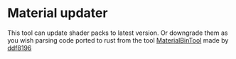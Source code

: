 # Material updater
This tool can update shader packs to latest version.
Or downgrade them as you wish
parsing code ported to rust from the tool [MaterialBinTool](https://github.com/ddf8196/MaterialBinTool) made by [ddf8196](https://github.com/ddf8196)
